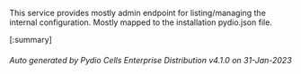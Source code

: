 






This service provides mostly admin endpoint for listing/managing the internal configuration. Mostly mapped to the installation pydio.json file.

[:summary]

###### Auto generated by Pydio Cells Enterprise Distribution v4.1.0 on 31-Jan-2023

